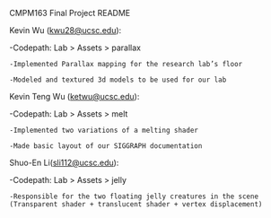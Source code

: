 CMPM163 Final Project README


Kevin Wu (kwu28@ucsc.edu):

  -Codepath: Lab > Assets > parallax

    -Implemented Parallax mapping for the research lab’s floor

    -Modeled and textured 3d models to be used for our lab

Kevin Teng Wu (ketwu@ucsc.edu):

  -Codepath: Lab > Assets > melt
  
    -Implemented two variations of a melting shader
    
    -Made basic layout of our SIGGRAPH documentation

Shuo-En Li(sli112@ucsc.edu):

  -Codepath: Lab > Assets > jelly
  
    -Responsible for the two floating jelly creatures in the scene (Transparent shader + translucent shader + vertex displacement) 
